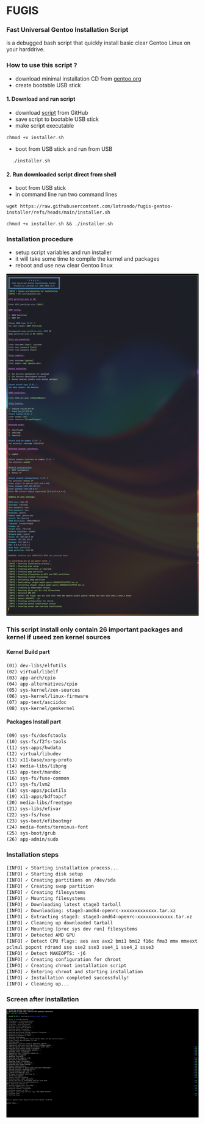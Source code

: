 # FUGIS
### Fast Universal Gentoo Installation Script

 is a debugged bash script that quickly install basic clear Gentoo Linux on your harddrive.

### How to use this script ?
- download minimal installation CD from [gentoo.org](https://distfiles.gentoo.org/releases/amd64/autobuilds/current-install-amd64-minimal/)
- create bootable USB stick

#### 1. Download and run script
- download [script](https://raw.githubusercontent.com/lotrando/fugis-gentoo-installer/refs/heads/main/installer.sh) from GitHub
- save script to bootable USB stick
- make script executable
```
chmod +x installer.sh
```
- boot from USB stick and run from USB
```
  ./installer.sh
```


#### 2. Run downloaded script direct from shell
- boot from USB stick
- in command line run two command lines
 ```
wget https://raw.githubusercontent.com/lotrando/fugis-gentoo-installer/refs/heads/main/installer.sh
```
```
chmod +x installer.sh && ./installer.sh
```

### Installation procedure


- setup script variables and run installer
- it will take some time to compile the kernel and packages
- reboot and use new clear Gentoo linux

<img src="screen.png" alt="Screenshot of settings before instalation procedure" />

### This script install only contain 26 important packages and kernel if useed zen kernel sources

#### Kernel Build part
```
(01) dev-libs/elfutils
(02) virtual/libelf
(03) app-arch/cpio
(04) app-alternatives/cpio
(05) sys-kernel/zen-sources
(06) sys-kernel/linux-firmware
(07) app-text/asciidoc
(08) sys-kernel/genkernel
```
#### Packages Install part
```
(09) sys-fs/dosfstools
(10) sys-fs/f2fs-tools
(11) sys-apps/hwdata
(12) virtual/libudev
(13) x11-base/xorg-proto
(14) media-libs/libpng
(15) app-text/mandoc
(16) sys-fs/fuse-common
(17) sys-fs/lvm2
(18) sys-apps/pciutils
(19) x11-apps/bdftopcf
(20) media-libs/freetype
(21) sys-libs/efivar
(22) sys-fs/fuse
(23) sys-boot/efibootmgr
(24) media-fonts/terminus-font
(25) sys-boot/grub
(26) app-admin/sudo
```

### Installation steps
```
[INFO] ✓ Starting installation process...
[INFO] ✓ Starting disk setup
[INFO] ✓ Creating partitions on /dev/sda
[INFO] ✓ Creating swap partition
[INFO] ✓ Creating filesystems
[INFO] ✓ Mounting filesystems
[INFO] ✓ Downloading latest stage3 tarball
[INFO] ✓ Downloading: stage3-amd64-openrc-xxxxxxxxxxxxx.tar.xz
[INFO] ✓ Extracting stage3: stage3-amd64-openrc-xxxxxxxxxxxxx.tar.xz
[INFO] ✓ Cleaning up downloaded tarball
[INFO] ✓ Mounting [proc sys dev run] filesystems
[INFO] ✓ Detected AMD GPU
[INFO] ✓ Detect CPU flags: aes avx avx2 bmi1 bmi2 f16c fma3 mmx mmxext pclmul popcnt rdrand sse sse2 sse3 sse4_1 sse4_2 ssse3
[INFO] ✓ Detect MAKEOPTS: -j6
[INFO] ✓ Creating configuration for chroot
[INFO] ✓ Creating chroot installation script
[INFO] ✓ Entering chroot and starting installation
[INFO] ✓ Installation completed successfully!
[INFO] ✓ Cleaning up...
```
### Screen after installation

<img src="after_install.png" alt="Screenshot after instalation procedure" />
